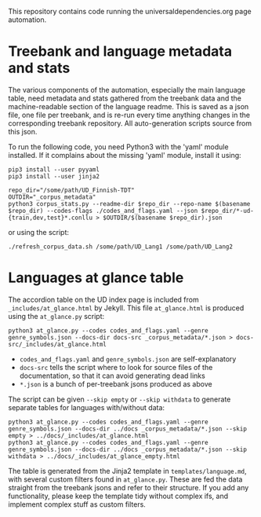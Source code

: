 This repository contains code running the universaldependencies.org page automation.

# Treebank and language metadata and stats

The various components of the automation, especially the main language table, need metadata and stats gathered from the treebank data and the machine-readable section of the language readme. This is saved as a json file, one file per treebank, and is re-run every time anything changes in the corresponding treebank repository. All auto-generation scripts source from this json.

To run the following code, you need Python3 with the 'yaml' module installed.
If it complains about the missing 'yaml' module, install it using:

    pip3 install --user pyyaml
    pip3 install --user jinja2

    repo_dir="/some/path/UD_Finnish-TDT"
    OUTDIR="_corpus_metadata"
    python3 corpus_stats.py --readme-dir $repo_dir --repo-name $(basename $repo_dir) --codes-flags ./codes_and_flags.yaml --json $repo_dir/*-ud-{train,dev,test}*.conllu > $OUTDIR/$(basename $repo_dir).json

or using the script:

    ./refresh_corpus_data.sh /some/path/UD_Lang1 /some/path/UD_Lang2

# Languages at glance table

The accordion table on the UD index page is included from `_includes/at_glance.html` by Jekyll. This file `at_glance.html` is produced using the `at_glance.py` script:

    python3 at_glance.py --codes codes_and_flags.yaml --genre genre_symbols.json --docs-dir docs-src _corpus_metadata/*.json > docs-src/_includes/at_glance.html

* `codes_and_flags.yaml` and `genre_symbols.json` are self-explanatory
* `docs-src` tells the script where to look for source files of the documentation, so that it can avoid generating dead links
* `*.json` is a bunch of per-treebank jsons produced as above

The script can be given `--skip empty` or `--skip withdata` to generate separate tables for languages with/without data:

    python3 at_glance.py --codes codes_and_flags.yaml --genre genre_symbols.json --docs-dir ../docs _corpus_metadata/*.json --skip empty > ../docs/_includes/at_glance.html
    python3 at_glance.py --codes codes_and_flags.yaml --genre genre_symbols.json --docs-dir ../docs _corpus_metadata/*.json --skip withdata > ../docs/_includes/at_glance_empty.html

The table is generated from the Jinja2 template in `templates/language.md`, with several custom filters found in `at_glance.py`. These are fed the data straight from the treebank jsons and refer to their structure. If you add any functionality, please keep the template tidy without complex ifs, and implement complex stuff as custom filters.

